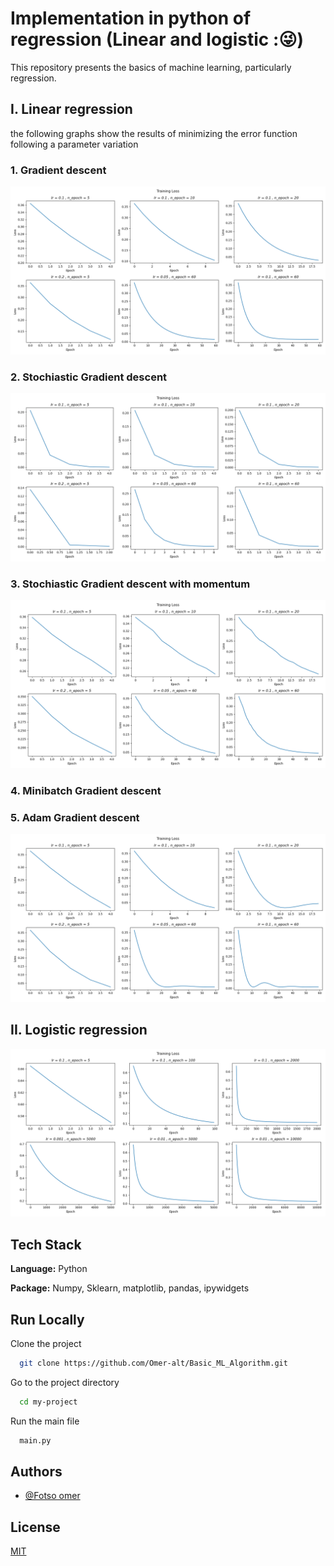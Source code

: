 # Implementation in python of regression (Linear and logistic :😜)

This repository presents the basics of machine learning, particularly regression.

## I. Linear regression

the following graphs show the results of minimizing the error function following a parameter variation

### 1. Gradient descent
![gradient_descent](/public/assets/gradient_descent.png)
### 2. Stochiastic Gradient descent
![stochastic_gradient_descent](/public/assets/stochastic_gradient_descent.png)
### 3. Stochiastic Gradient descent with momentum
![gradient_descent_with_momentum](/public/assets/gradient_descent_with_momentum.png)

### 4. Minibatch Gradient descent 

### 5. Adam Gradient descent 
![adam_gradient_descent](/public/assets/adam_gradient_descent.png)
## II. Logistic regression

![logistic_gradient_descent](/public/assets/logistic_gradient_descent.png)

## Tech Stack

**Language:** Python

**Package:** Numpy, Sklearn, matplotlib, pandas, ipywidgets

## Run Locally

Clone the project

```bash
  git clone https://github.com/Omer-alt/Basic_ML_Algorithm.git
```

Go to the project directory

```bash
  cd my-project
```

Run the main file

```bash
  main.py
```



## Authors

- [@Fotso omer](https://portfolio-omer-alt.vercel.app/)

## License

[MIT](https://choosealicense.com/licenses/mit/)





















